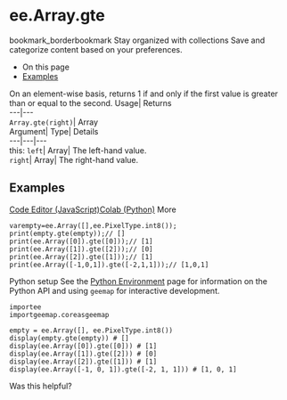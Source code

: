  
#  ee.Array.gte
bookmark_borderbookmark Stay organized with collections  Save and categorize content based on your preferences.
  * On this page
  * [Examples](https://developers.google.com/earth-engine/apidocs/ee-array-gte#examples)


On an element-wise basis, returns 1 if and only if the first value is greater than or equal to the second. 
Usage| Returns  
---|---  
`Array.gte(right)`| Array  
Argument| Type| Details  
---|---|---  
this: `left`| Array| The left-hand value.  
`right`| Array| The right-hand value.  
## Examples
[Code Editor (JavaScript)](https://developers.google.com/earth-engine/apidocs/ee-array-gte#code-editor-javascript-sample)[Colab (Python)](https://developers.google.com/earth-engine/apidocs/ee-array-gte#colab-python-sample) More
```
varempty=ee.Array([],ee.PixelType.int8());
print(empty.gte(empty));// []
print(ee.Array([0]).gte([0]));// [1]
print(ee.Array([1]).gte([2]));// [0]
print(ee.Array([2]).gte([1]));// [1]
print(ee.Array([-1,0,1]).gte([-2,1,1]));// [1,0,1]
```
Python setup
See the [ Python Environment](https://developers.google.com/earth-engine/guides/python_install) page for information on the Python API and using `geemap` for interactive development.
```
importee
importgeemap.coreasgeemap
```
```
empty = ee.Array([], ee.PixelType.int8())
display(empty.gte(empty)) # []
display(ee.Array([0]).gte([0])) # [1]
display(ee.Array([1]).gte([2])) # [0]
display(ee.Array([2]).gte([1])) # [1]
display(ee.Array([-1, 0, 1]).gte([-2, 1, 1])) # [1, 0, 1]
```

Was this helpful?
